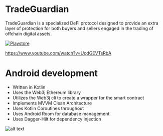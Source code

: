 # TradeGuardian
TradeGuardian is a specialized DeFi protocol designed to provide an extra layer of protection for both buyers and sellers engaged in the trading of offchain digital assets.

[![Playstore](https://i.imgur.com/egBW0oo.png)](https://play.google.com/store/apps/details?id=com.penguinstudios.tradeguardian)

https://www.youtube.com/watch?v=UodGEVTsRbA

# Android development

- Written in Kotlin
- Uses the Web3j Ethereum library
- Utilizes the Web3j cli to create a wrapper for the smart contract
- Implements MVVM Clean Architecture 
- Uses Kotlin Coroutines throughout
- Uses Android Room for database management
- Uses Dagger-Hilt for dependency injection

![alt text](https://i.imgur.com/OT3cZSQ.png)

